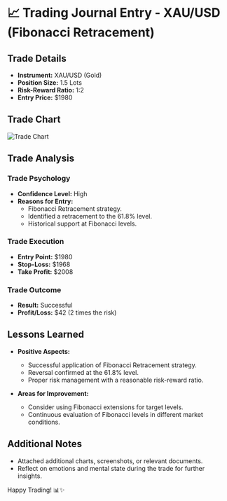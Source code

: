 # 📈 Trading Journal Entry - XAU/USD (Fibonacci Retracement)

## Trade Details

- **Instrument:** XAU/USD (Gold)
- **Position Size:** 1.5 Lots
- **Risk-Reward Ratio:** 1:2
- **Entry Price:** $1980

## Trade Chart

![Trade Chart](https://th.bing.com/th/id/OIP.EHrI1iVrvtLkIgEOD0_vtwHaE8?rs=1&pid=ImgDetMain)

## Trade Analysis

### Trade Psychology

- **Confidence Level:** High
- **Reasons for Entry:**
  - Fibonacci Retracement strategy.
  - Identified a retracement to the 61.8% level.
  - Historical support at Fibonacci levels.

### Trade Execution

- **Entry Point:** $1980
- **Stop-Loss:** $1968
- **Take Profit:** $2008

### Trade Outcome

- **Result:** Successful
- **Profit/Loss:** $42 (2 times the risk)

## Lessons Learned

- **Positive Aspects:**
  - Successful application of Fibonacci Retracement strategy.
  - Reversal confirmed at the 61.8% level.
  - Proper risk management with a reasonable risk-reward ratio.

- **Areas for Improvement:**
  - Consider using Fibonacci extensions for target levels.
  - Continuous evaluation of Fibonacci levels in different market conditions.

## Additional Notes

- Attached additional charts, screenshots, or relevant documents.
- Reflect on emotions and mental state during the trade for further insights.

Happy Trading! 📊✨
